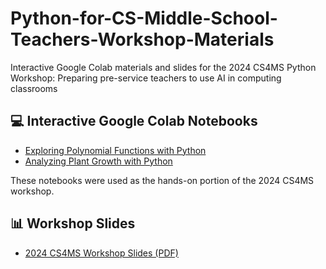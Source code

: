 # Python-for-CS-Middle-School-Teachers-Workshop-Materials
Interactive Google Colab materials and slides for the 2024 CS4MS Python Workshop: Preparing pre-service teachers to use AI in computing classrooms

## 💻 Interactive Google Colab Notebooks

- [Exploring Polynomial Functions with Python](https://colab.research.google.com/drive/1yIRKNtvmrQzvhmROxI42dyDr3PGMZ75D)
- [Analyzing Plant Growth with Python](https://colab.research.google.com/drive/1rDRUT7xijmTVT96ewj6Y6ymp1-4z90L1#scrollTo=rH3YaKbp20WG)

These notebooks were used as the hands-on portion of the 2024 CS4MS workshop.

## 📊 Workshop Slides

- [2024 CS4MS Workshop Slides (PDF)](./CS4MS-Workshop-Slides.pdf)

